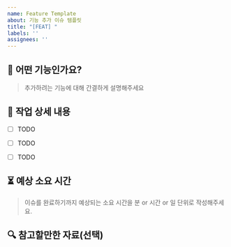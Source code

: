 ```yaml
---
name: Feature Template
about: 기능 추가 이슈 템플릿
title: "[FEAT] "
labels: ''
assignees: ''
---
```


## 📌 어떤 기능인가요?
> 추가하려는 기능에 대해 간결하게 설명해주세요


## 📜 작업 상세 내용
- [ ] TODO
- [ ] TODO
- [ ] TODO


## ⏳ 예상 소요 시간
> 이슈를 완료하기까지 예상되는 소요 시간을 분 or 시간 or 일 단위로 작성해주세요.


## 🔍 참고할만한 자료(선택)
